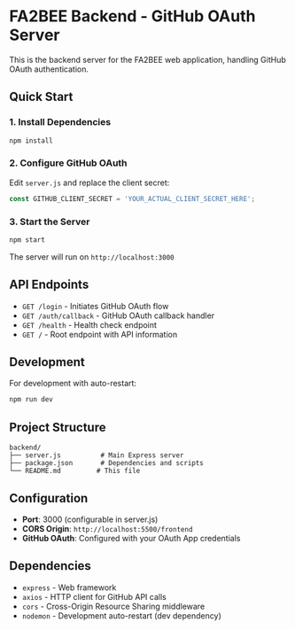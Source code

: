 # FA2BEE Backend - GitHub OAuth Server

This is the backend server for the FA2BEE web application, handling GitHub OAuth authentication.

## Quick Start

### 1. Install Dependencies
```bash
npm install
```

### 2. Configure GitHub OAuth
Edit `server.js` and replace the client secret:
```javascript
const GITHUB_CLIENT_SECRET = 'YOUR_ACTUAL_CLIENT_SECRET_HERE';
```

### 3. Start the Server
```bash
npm start
```

The server will run on `http://localhost:3000`

## API Endpoints

- `GET /login` - Initiates GitHub OAuth flow
- `GET /auth/callback` - GitHub OAuth callback handler
- `GET /health` - Health check endpoint
- `GET /` - Root endpoint with API information

## Development

For development with auto-restart:
```bash
npm run dev
```

## Project Structure

```
backend/
├── server.js          # Main Express server
├── package.json       # Dependencies and scripts
└── README.md         # This file
```

## Configuration

- **Port**: 3000 (configurable in server.js)
- **CORS Origin**: `http://localhost:5500/frontend`
- **GitHub OAuth**: Configured with your OAuth App credentials

## Dependencies

- `express` - Web framework
- `axios` - HTTP client for GitHub API calls
- `cors` - Cross-Origin Resource Sharing middleware
- `nodemon` - Development auto-restart (dev dependency)

